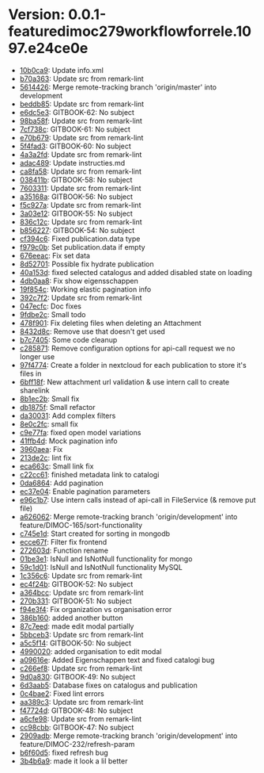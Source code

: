 # Version: 0.0.1-featuredimoc279workflowforrele.1097.e24ce0e

* [10b0ca9](https://github.com/ConductionNL/opencatalogi/commit/10b0ca96fe08a14ba3bdf4054d9b2ef4548660c3): Update info.xml
* [b70a363](https://github.com/ConductionNL/opencatalogi/commit/b70a363bae70f96b0f3aa776488ed449d084f75a): Update src from remark-lint
* [5614426](https://github.com/ConductionNL/opencatalogi/commit/5614426328411062af474cf85251f1d0d29c7837): Merge remote-tracking branch 'origin/master' into development
* [beddb85](https://github.com/ConductionNL/opencatalogi/commit/beddb85c6dc7d40bca119b29bcd95e0050195d64): Update src from remark-lint
* [e6dc5e3](https://github.com/ConductionNL/opencatalogi/commit/e6dc5e31117e336030d34b9bb53e277d5a9eec9a): GITBOOK-62: No subject
* [98ba58f](https://github.com/ConductionNL/opencatalogi/commit/98ba58f7fa2c66251c7facd5f07954e9431a84dd): Update src from remark-lint
* [7cf738c](https://github.com/ConductionNL/opencatalogi/commit/7cf738c599d3780d95b963fa5d145d392beddd17): GITBOOK-61: No subject
* [e70b679](https://github.com/ConductionNL/opencatalogi/commit/e70b679778bc8c3a752bd7cf6fffa495876774f1): Update src from remark-lint
* [5f4fad3](https://github.com/ConductionNL/opencatalogi/commit/5f4fad362c4fd32a771d3da8338b345e27f387cd): GITBOOK-60: No subject
* [4a3a2fd](https://github.com/ConductionNL/opencatalogi/commit/4a3a2fd58aab872308678f4f40c31e8e8090f140): Update src from remark-lint
* [adac489](https://github.com/ConductionNL/opencatalogi/commit/adac4899485327242cea6849f4f47a275062fcc4): Update instructies.md
* [ca8fa58](https://github.com/ConductionNL/opencatalogi/commit/ca8fa58b1120d2b86aa4d88725415d4c18c5bc56): Update src from remark-lint
* [038411b](https://github.com/ConductionNL/opencatalogi/commit/038411bc43bf82e50a41507bdf84395b01658937): GITBOOK-58: No subject
* [7603311](https://github.com/ConductionNL/opencatalogi/commit/760331105410c8bfa7f5ab10b77efcd9bcc500af): Update src from remark-lint
* [a35168a](https://github.com/ConductionNL/opencatalogi/commit/a35168aec3cde570b648619b8d99fc3381678750): GITBOOK-56: No subject
* [f5c927a](https://github.com/ConductionNL/opencatalogi/commit/f5c927a6ed3687cff5d3149c3eb956269e4b3871): Update src from remark-lint
* [3a03e12](https://github.com/ConductionNL/opencatalogi/commit/3a03e122ef0e67245a3e0dcf0c1239a868f84913): GITBOOK-55: No subject
* [836c12c](https://github.com/ConductionNL/opencatalogi/commit/836c12c23aa549f87916e1af440163eae1c16824): Update src from remark-lint
* [b856227](https://github.com/ConductionNL/opencatalogi/commit/b8562274e2f655732783652c68a11431bcd7f8f1): GITBOOK-54: No subject
* [cf394c6](https://github.com/ConductionNL/opencatalogi/commit/cf394c6e8fd11f5887a8fb5d0b93d41540ee1246): Fixed publication.data type
* [f979c0b](https://github.com/ConductionNL/opencatalogi/commit/f979c0bd75ec37fa0a0fe8218ac2bd0a77462941): Set publication.data if empty
* [676eeac](https://github.com/ConductionNL/opencatalogi/commit/676eeac4e400c6120e62834b81ed8bcb710c42ea): Fix set data
* [8d52701](https://github.com/ConductionNL/opencatalogi/commit/8d527019051c403ab8c5be6420b997bf0f297250): Possible fix hydrate publication
* [40a153d](https://github.com/ConductionNL/opencatalogi/commit/40a153dcf3b633ee88e54e77f15b7ec4fc84b4eb): fixed selected catalogus and added disabled state on loading
* [4db0aa8](https://github.com/ConductionNL/opencatalogi/commit/4db0aa8c131d78ee2bfe04f3f1587e7790e86863): Fix show eigensschappen
* [19f854c](https://github.com/ConductionNL/opencatalogi/commit/19f854c8bbc57a4a3c9c7df4d2a5c451123d006a): Working elastic pagination info
* [392c7f2](https://github.com/ConductionNL/opencatalogi/commit/392c7f2e328404fc8ffa1ebcd4527d6dd69bdf1b): Update src from remark-lint
* [047ecfc](https://github.com/ConductionNL/opencatalogi/commit/047ecfc129508b498c1620b14760fa69e8893cc9): Doc fixes
* [9fdbe2c](https://github.com/ConductionNL/opencatalogi/commit/9fdbe2c7f64be9740b9d4b7e4f0b8d2e867e5bce): Small todo
* [478f901](https://github.com/ConductionNL/opencatalogi/commit/478f90131a297e0da3a526269e6261c3815cd9e0): Fix deleting files when deleting an Attachment
* [8432d8c](https://github.com/ConductionNL/opencatalogi/commit/8432d8cf27ea19c60e093ae564894509b5580fe7): Remove use that doesn't get used
* [b7c7405](https://github.com/ConductionNL/opencatalogi/commit/b7c7405bb900d911bfe85609c900cf98c922c8f0): Some code cleanup
* [c285871](https://github.com/ConductionNL/opencatalogi/commit/c285871ccd9e4dd959bcf5155784f3aa18dc7234): Remove configuration options for api-call request we no longer use
* [97f4774](https://github.com/ConductionNL/opencatalogi/commit/97f4774d9adf66567caef6093a25e4de38ea5ff8): Create a folder in nextcloud for each publication to store it's files in
* [6bff18f](https://github.com/ConductionNL/opencatalogi/commit/6bff18f37db6cfa7764b928cec363edce6bc4962): New attachment url validation & use intern call to create sharelink
* [8b1ec2b](https://github.com/ConductionNL/opencatalogi/commit/8b1ec2b29f8e3ee19bfe42622827ce1f89323cf8): Small fix
* [db1875f](https://github.com/ConductionNL/opencatalogi/commit/db1875f09b3711d1fb93cac5e044f68843baf6a9): Small refactor
* [da30031](https://github.com/ConductionNL/opencatalogi/commit/da30031e666d7f89c2928cc4ad287890adb0cdd9): Add complex filters
* [8e0c2fc](https://github.com/ConductionNL/opencatalogi/commit/8e0c2fcdf583c90967430813212ff0a15e7dfaf9): small fix
* [c9e77fa](https://github.com/ConductionNL/opencatalogi/commit/c9e77fab470798ba572dabe851e1fd0ec91d61ef): fixed open model variations
* [41ffb4d](https://github.com/ConductionNL/opencatalogi/commit/41ffb4df5c4396ccfc16aba25a9d3f3dec090b86): Mock pagination info
* [3960aea](https://github.com/ConductionNL/opencatalogi/commit/3960aeace90c61c768bc39bc29183bcb961a183c): Fix
* [213de2c](https://github.com/ConductionNL/opencatalogi/commit/213de2ca6981bb4f9d17f69bf3da57ea47c76e00): lint fix
* [eca663c](https://github.com/ConductionNL/opencatalogi/commit/eca663c95788f6e2970890e48376a22d5c446fd8): Small link fix
* [c22cc61](https://github.com/ConductionNL/opencatalogi/commit/c22cc61e8270a03d209feb60b671dd8d8863637d): finished metadata link to catalogi
* [0da6864](https://github.com/ConductionNL/opencatalogi/commit/0da686468572e3c133420e1417b9a8f59daaece5): Add pagination
* [ec37e04](https://github.com/ConductionNL/opencatalogi/commit/ec37e04fc0b920a19072edd9bc08480882bbab34): Enable pagination parameters
* [e96c1b7](https://github.com/ConductionNL/opencatalogi/commit/e96c1b743315ccafa338164ce6dbbc3226709a0b): Use intern calls instead of api-call in FileService (& remove put file)
* [a626062](https://github.com/ConductionNL/opencatalogi/commit/a6260621b7edf536bb0ff1fcae1611c746edd4c4): Merge remote-tracking branch 'origin/development' into feature/DIMOC-165/sort-functionality
* [c745e1d](https://github.com/ConductionNL/opencatalogi/commit/c745e1d97febd4b409afc90a8805937985164503): Start created for sorting in mongodb
* [ecce67f](https://github.com/ConductionNL/opencatalogi/commit/ecce67f783a1506e622b84b7535f6cabc9981272): Filter fix frontend
* [272603d](https://github.com/ConductionNL/opencatalogi/commit/272603d3ec9a3ab8dc1043d6975e99988f65e99b): Function rename
* [01be3e1](https://github.com/ConductionNL/opencatalogi/commit/01be3e1118d43731b0d87897e48963652e325ae7): IsNull and IsNotNull functionality for mongo
* [59c1d01](https://github.com/ConductionNL/opencatalogi/commit/59c1d01be6fe8c32337e2570a4cf191826cd6f8a): IsNull and IsNotNull functionality MySQL
* [1c356c6](https://github.com/ConductionNL/opencatalogi/commit/1c356c68e185fb88f925c2c1c5ce4b597eb923aa): Update src from remark-lint
* [ec4f24b](https://github.com/ConductionNL/opencatalogi/commit/ec4f24bd9ae64bb8c316463b7bd20ca259a6c3c6): GITBOOK-52: No subject
* [a364bcc](https://github.com/ConductionNL/opencatalogi/commit/a364bccaef3b8b0b2982c89a02ee8bfc0e3b9303): Update src from remark-lint
* [270b331](https://github.com/ConductionNL/opencatalogi/commit/270b3314cced0297569c67b29960a08bc2d301ce): GITBOOK-51: No subject
* [f94e3f4](https://github.com/ConductionNL/opencatalogi/commit/f94e3f471d7ea5236f3fe3a25f5ea941f3ebadad): Fix organization vs organisation error
* [386b160](https://github.com/ConductionNL/opencatalogi/commit/386b160f4a4ed10385cc6fc9d30dc1b4ee772a99): added another button
* [87c7eed](https://github.com/ConductionNL/opencatalogi/commit/87c7eedd871ab84b1c4ec7880d6647e048251e08): made edit modal partially
* [5bbceb3](https://github.com/ConductionNL/opencatalogi/commit/5bbceb3b9bf43485f83e6f8e217dd90359eeb916): Update src from remark-lint
* [a5c5f14](https://github.com/ConductionNL/opencatalogi/commit/a5c5f14a0506c4442eca704a55bda45f86d7a240): GITBOOK-50: No subject
* [4990020](https://github.com/ConductionNL/opencatalogi/commit/4990020263022f33664d21d160e2e5097364db86): added organisation to edit modal
* [a09616e](https://github.com/ConductionNL/opencatalogi/commit/a09616eee36097e1e5efd0329fe59d4fb73fd916): Added Eigenschappen text and fixed catalogi bug
* [c266ef8](https://github.com/ConductionNL/opencatalogi/commit/c266ef87a4b1ffd7bb268e6eb61bbb64a2022380): Update src from remark-lint
* [9d0a830](https://github.com/ConductionNL/opencatalogi/commit/9d0a8301a057c20539c972dff1d4aedad188508d): GITBOOK-49: No subject
* [6d3aab5](https://github.com/ConductionNL/opencatalogi/commit/6d3aab5af08e154850461922d27127f6830e5da0): Database fixes on catalogus and publication
* [0c4bae2](https://github.com/ConductionNL/opencatalogi/commit/0c4bae25290334cc5a290b0403c42808305ea65a): Fixed lint errors
* [aa389c3](https://github.com/ConductionNL/opencatalogi/commit/aa389c3686c4b5fc863380671b28af4f90addf17): Update src from remark-lint
* [f47724d](https://github.com/ConductionNL/opencatalogi/commit/f47724d40177c3b76c46808ace3f1515d42e8705): GITBOOK-48: No subject
* [a6cfe98](https://github.com/ConductionNL/opencatalogi/commit/a6cfe981392763420ad57cd2c3b0aa27f9e30801): Update src from remark-lint
* [cc98cbb](https://github.com/ConductionNL/opencatalogi/commit/cc98cbbc2a56bb0844fc2d21afa65bed92b42d2c): GITBOOK-47: No subject
* [2909adb](https://github.com/ConductionNL/opencatalogi/commit/2909adbcb8996d0245c588f4d9a3778fc0b06867): Merge remote-tracking branch 'origin/development' into feature/DIMOC-232/refresh-param
* [b6f60d5](https://github.com/ConductionNL/opencatalogi/commit/b6f60d56996dbe19a852d4eca395f79d78b906b8): fixed refresh bug
* [3b4b6a9](https://github.com/ConductionNL/opencatalogi/commit/3b4b6a9c234bbee40d0788c9e42ebf3324c75d2a): made it look a lil better
